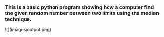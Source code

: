 <h3>This is a basic python program showing how a computer find the given random number between two limits using the median technique.</h3>
![](images/output.png)
